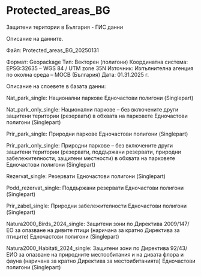 # Protected_areas_BG
Защитени територии в България - ГИС данни

Описание на данните.

Файл: Protected_areas_BG_20250131

Формат: Geopackage
Тип: Векторен (полигони)
Координатна система: EPSG:32635 – WGS 84 / UTM zone 35N
Източник: Изпълнителна агенция по околна среда – МОСВ (България)
Дата: 01.31.2025 г.

Описание на слоевете в базата данни:

Nat_park_single:
Национални паркове
Едночастови полигони (Singlepart)

Nat_park_only_single:
Национални паркове – без включените други защитени територии (резервати) в обхвата на парковете
Едночастови полигони (Singlepart)

Prir_park_single:
Природни паркове
Едночастови полигони (Singlepart)

Prir_park_only_single:
Природни паркове – без включените други защитени територии (резервати, поддържани резервати, природни забележителности, защитени местности) в обхвата на парковете
Едночастови полигони (Singlepart)

Rezervat_single:
Резервати
Едночастови полигони (Singlepart)

Podd_rezervat_single:
Поддържани резервати
Едночастови полигони (Singlepart)

Prir_zabel_single:
Природни забележителности
Едночастови полигони (Singlepart)

Natura2000_Birds_2024_single:
Защитени зони по Директива 2009/147/ЕО за опазване на дивите птици (наричана за кратно Директива за птиците) 
Едночастови полигони (Singlepart)

Natura2000_Habitati_2024_single:
Защитени зони по Директива 92/43/ЕИО за опазване на природните местообитания и на дивата флора и фауна (наричана за кратно Директива за местоибитанията) 
Едночастови полигони (Singlepart)
